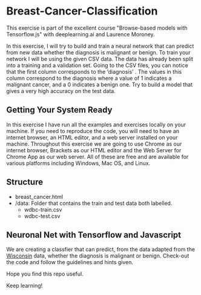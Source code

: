 # Breast-Cancer-Classification

This exercise is part of the excellent course "Browse-based models with Tensorflow.js" with deeplearning.ai and Laurence Moroney.

In this exercise, I will try to build and train a neural network that can predict from new data whether the diagnosis is malignant or benign. To train your network I will be using the given CSV data. The data has already been split into a training and a validation set. Going to the CSV files, you can notice that the first column corresponds to the  ‘diagnosis’ . The values in this column correspond to the diagnosis where a value of 1 indicates a malignant cancer, and a 0 indicates a benign one. Try to build a model that gives a very high accuracy on the test data.

## Getting Your System Ready

In this exercise I have run all the examples and exercises locally on your machine. If you need to reproduce the code, you will need to have an internet browser, an HTML editor, and a web server installed on your machine. Throughout this exercise we are going to use Chrome as our internet browser,  Brackets as our HTML editor and the Web Server for Chrome App as our web server. All of these are free and are available for various platforms including Windows, Mac OS, and Linux.

## Structure
- breast_cancer.html
- /data: Folder that contains the train and test data both labelled.
  - wdbc-train.csv
  - wdbc-test.csv

## Neuronal Net with Tensorflow and Javascript
We are creating a classfier that can predict, from the data adapted from the  [Wisconsin](https://archive.ics.uci.edu/ml/datasets/Breast+Cancer+Wisconsin+(Diagnostic)) data, whether the diagnosis is malignant or benign. Check-out the code and follow the guidelines and hints given.

Hope you find this repo useful.

Keep learning!
